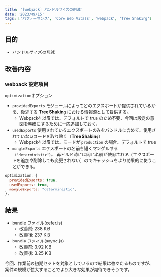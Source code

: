 ```yaml
---
title: '[webpack] バンドルサイズの削減'
date: '2023/09/15'
tags: ['パフォーマンス', 'Core Web Vitals', 'webpack', 'Tree Shaking']
---
```


## 目的

- バンドルサイズの削減

## 改善内容

### webpack 設定項目

`optimization`オプション

- `providedExports`
  モジュールによってどのエクスポートが提供されているかを、後述する **Tree Shaking** における情報源として提供する。
  - Webpack4 以降では、デフォルトで true のため不要、今回は設定の意図を明確にするために一応追加しておく。
- `usedExports`
  使用されているエクスポートのみをバンドルに含めて、使用されていないコードを取り除く（**Tree Shaking**）
  - Webpack4 以降では、モードが `production` の場合、デフォルトで true
- `mangleExports`
  エクスポートの名前を短くマングルする（`"deterministic"`）。
  再ビルド時には同じ名前が使用される（エクスポートを追加や削除しても変更されない）のでキャッシュをより効果的に使うことができる。

```js:webpack.config.js
optimization: {
  providedExports: true,
  usedExports: true,
  mangleExports: "deterministic",
},
```

## 結果

- bundle ファイル(defer.js)
  - 改善前: 238 KiB
  - 改善後: 237 KiB
- bundle ファイル(async.js)
  - 改善前: 3.92 KiB
  - 改善後: 3.25 KiB

今回、作業前の初期セットを対象としているので結果は微々たるものですが、
案件の規模が拡大することでより大きな効果が期待できそうです。

